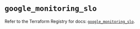 # `google_monitoring_slo`

Refer to the Terraform Registry for docs: [`google_monitoring_slo`](https://registry.terraform.io/providers/hashicorp/google/6.44.0/docs/resources/monitoring_slo).
